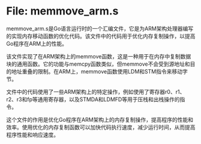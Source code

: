 # File: memmove_arm.s

memmove_arm.s是Go语言运行时的一个汇编文件，它是为ARM架构处理器编写的实现内存移动函数的优化代码。该文件中的代码用于优化内存复制操作，以提高Go程序在ARM上的性能。

该文件实现了在ARM架构上的memmove函数，这是一种用于在内存中复制数据块的通用函数。它的功能与memcpy函数类似，但memmove不会受到源地址和目的地址重叠的限制。在ARM上，memmove函数使用LDM和STM指令来移动字节。

文件中的代码使用了一些ARM架构上的特定操作，例如使用了寄存器r0、r1、r2、r3和fp等通用寄存器，以及STMDA和LDMFD等用于压栈和出栈操作的指令。

这个文件的作用是优化Go程序在ARM架构上的内存复制操作，提高程序的性能和效率。使用优化的内存复制函数可以加快代码执行速度，减少运行时间，从而提高程序性能和响应速度。

